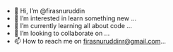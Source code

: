 - 👋 Hi, I’m @firasnuruddin
- 👀 I’m interested in learn something new ...
- 🌱 I’m currently learning all about code ...
- 💞️ I’m looking to collaborate on ...
- 📫 How to reach me on firasnuruddinr@gmail.com...

<!---
firasnuruddin/firasnuruddin is a ✨ special ✨ repository because its `README.md` (this file) appears on your GitHub profile.
You can click the Preview link to take a look at your changes.
--->
